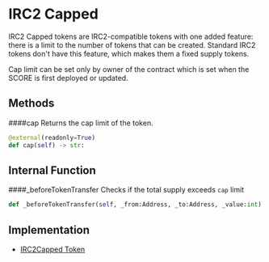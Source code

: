 # IRC2 Capped
IRC2 Capped tokens are IRC2-compatible tokens with one added feature: there is a limit to the number of tokens that can be created. Standard IRC2 tokens don't have this feature, which makes them a fixed supply tokens.

Cap limit can be set only by owner of the contract which is set when the SCORE is first deployed or updated.

## Methods

####cap
Returns the cap limit of the token.
```Python
@external(readonly=True)
def cap(self) -> str:
```

## Internal Function 

####\_beforeTokenTransfer
Checks if the total supply exceeds `cap` limit
```Python
def _beforeTokenTransfer(self, _from:Address, _to:Address, _value:int) -> None:
```

## Implementation
* [IRC2Capped Token](https://github.com/OpenDevICON/odi-contracts/blob/test-fixed/ODIContracts/tokens/IRC2capped.py "IRC2Capped")
